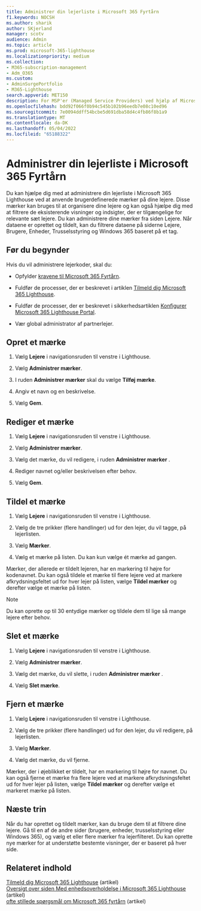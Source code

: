 ```yaml
---
title: Administrer din lejerliste i Microsoft 365 Fyrtårn
f1.keywords: NOCSH
ms.author: sharik
author: SKjerland
manager: scotv
audience: Admin
ms.topic: article
ms.prod: microsoft-365-lighthouse
ms.localizationpriority: medium
ms.collection:
- M365-subscription-management
- Adm_O365
ms.custom:
- AdminSurgePortfolio
- M365-Lighthouse
search.appverid: MET150
description: For MSP'er (Managed Service Providers) ved hjælp af Microsoft 365 Lighthouse kan du få mere at vide om, hvordan du administrerer din lejerliste.
ms.openlocfilehash: bdd92f066f0b94c545b102b96eedb7e08c10ed96
ms.sourcegitcommit: 7e0094ddff54bcbe5d691dba58d4c4fb86f8b1a9
ms.translationtype: MT
ms.contentlocale: da-DK
ms.lasthandoff: 05/04/2022
ms.locfileid: "65188322"
---
```

# <a name="manage-your-tenant-list-in-microsoft-365-lighthouse"></a>Administrer din lejerliste i Microsoft 365 Fyrtårn

Du kan hjælpe dig med at administrere din lejerliste i Microsoft 365 Lighthouse ved at anvende brugerdefinerede mærker på dine lejere. Disse mærker kan bruges til at organisere dine lejere og kan også hjælpe dig med at filtrere de eksisterende visninger og indsigter, der er tilgængelige for relevante sæt lejere. Du kan administrere dine mærker fra siden Lejere. Når dataene er oprettet og tildelt, kan du filtrere dataene på siderne Lejere, Brugere, Enheder, Trusselsstyring og Windows 365 baseret på et tag.

## <a name="before-you-begin"></a>Før du begynder

Hvis du vil administrere lejerkoder, skal du:

- Opfylder [kravene til Microsoft 365 Fyrtårn](m365-lighthouse-requirements.md).

- Fuldfør de processer, der er beskrevet i artiklen [Tilmeld dig Microsoft 365 Lighthouse](m365-lighthouse-sign-up.md).

- Fuldfør de processer, der er beskrevet i sikkerhedsartiklen [Konfigurer Microsoft 365 Lighthouse Portal](m365-lighthouse-configure-portal-security.md).

- Vær global administrator af partnerlejer.

## <a name="create-a-tag"></a>Opret et mærke

1. Vælg **Lejere** i navigationsruden til venstre i Lighthouse.

2. Vælg **Administrer mærker**.

3. I ruden **Administrer mærker** skal du vælge **Tilføj mærke**.

4. Angiv et navn og en beskrivelse.

5. Vælg **Gem**.

## <a name="edit-a-tag"></a>Rediger et mærke

1. Vælg **Lejere** i navigationsruden til venstre i Lighthouse.

2. Vælg **Administrer mærker**.

3. Vælg det mærke, du vil redigere, i ruden **Administrer mærker** .

4. Rediger navnet og/eller beskrivelsen efter behov.

5. Vælg **Gem**.

## <a name="assign-a-tag"></a>Tildel et mærke

1. Vælg **Lejere** i navigationsruden til venstre i Lighthouse.

2. Vælg de tre prikker (flere handlinger) ud for den lejer, du vil tagge, på lejerlisten.

3. Vælg **Mærker**.

4. Vælg et mærke på listen. Du kan kun vælge ét mærke ad gangen.

Mærker, der allerede er tildelt lejeren, har en markering til højre for kodenavnet. Du kan også tildele et mærke til flere lejere ved at markere afkrydsningsfeltet ud for hver lejer på listen, vælge **Tildel mærker** og derefter vælge et mærke på listen.

> [!NOTE]
> Du kan oprette op til 30 entydige mærker og tildele dem til lige så mange lejere efter behov.

## <a name="delete-a-tag"></a>Slet et mærke

1. Vælg **Lejere** i navigationsruden til venstre i Lighthouse.

2. Vælg **Administrer mærker**.

3. Vælg det mærke, du vil slette, i ruden **Administrer mærker** .

4. Vælg **Slet mærke**.

## <a name="remove-a-tag"></a>Fjern et mærke

1. Vælg **Lejere** i navigationsruden til venstre i Lighthouse.

2. Vælg de tre prikker (flere handlinger) ud for den lejer, du vil redigere, på lejerlisten.

3. Vælg **Mærker**.

4. Vælg det mærke, du vil fjerne.

Mærker, der i øjeblikket er tildelt, har en markering til højre for navnet. Du kan også fjerne et mærke fra flere lejere ved at markere afkrydsningsfeltet ud for hver lejer på listen, vælge **Tildel mærker** og derefter vælge et markeret mærke på listen.

## <a name="next-steps"></a>Næste trin

Når du har oprettet og tildelt mærker, kan du bruge dem til at filtrere dine lejere. Gå til en af de andre sider (brugere, enheder, trusselsstyring eller Windows 365), og vælg et eller flere mærker fra lejerfilteret. Du kan oprette nye mærker for at understøtte bestemte visninger, der er baseret på hver side.

## <a name="related-content"></a>Relateret indhold

[Tilmeld dig Microsoft 365 Lighthouse](m365-lighthouse-sign-up.md) (artikel)\
[Oversigt over siden Med enhedsoverholdelse i Microsoft 365 Lighthouse](m365-lighthouse-device-compliance-page-overview.md) (artikel)\
[ofte stillede spørgsmål om Microsoft 365 fyrtårn](m365-lighthouse-faq.yml) (artikel)
